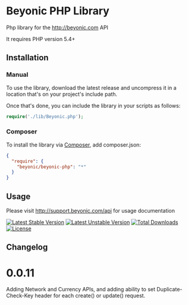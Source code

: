 # Beyonic PHP Library

Php library for the http://beyonic.com API

It requires PHP version 5.4+

## Installation

### Manual

To use the library, download the latest release and uncompress it in a location that's on your project's include path.

Once that's done, you can include the library in your scripts as follows:

```php
require('./lib/Beyonic.php');
```

### Composer

To install the library via [Composer](https://getcomposer.org/), add composer.json:

```json
{
  "require": {
    "beyonic/beyonic-php": "*"
  }
}
```

## Usage

Please visit http://support.beyonic.com/api for usage documentation

[![Latest Stable Version](https://poser.pugx.org/beyonic/beyonic-php/v/stable.svg)](https://packagist.org/packages/beyonic/beyonic-php) [![Latest Unstable Version](https://poser.pugx.org/beyonic/beyonic-php/v/unstable.svg)](https://packagist.org/packages/beyonic/beyonic-php) [![Total Downloads](https://poser.pugx.org/beyonic/beyonic-php/downloads.svg)](https://packagist.org/packages/beyonic/beyonic-php) [![License](https://poser.pugx.org/beyonic/beyonic-php/license.svg)](https://packagist.org/packages/beyonic/beyonic-php)


## Changelog

# 0.0.11

Adding Network and Currency APIs, and adding ability to set Duplicate-Check-Key header for each create() or update() request.
